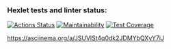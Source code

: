 ### Hexlet tests and linter status:
[![Actions Status](https://github.com/edji777/frontend-project-lvl2/workflows/hexlet-check/badge.svg)](https://github.com/edji777/frontend-project-lvl2/actions)
[![Maintainability](https://api.codeclimate.com/v1/badges/9589c3ef4e2766132bb9/maintainability)](https://codeclimate.com/github/edji777/frontend-project-lvl2/maintainability)
[![Test Coverage](https://api.codeclimate.com/v1/badges/9589c3ef4e2766132bb9/test_coverage)](https://codeclimate.com/github/edji777/frontend-project-lvl2/test_coverage)

https://asciinema.org/a/JSUVlSt4q0dk2JDMYbQXyY7iJ